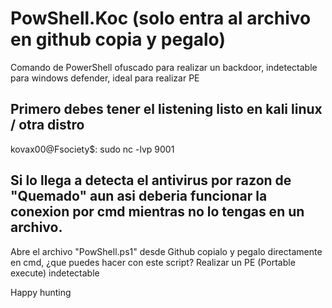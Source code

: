 # PowShell.Koc (solo entra al archivo en github copia y pegalo)
Comando de PowerShell ofuscado para realizar un backdoor, indetectable para windows defender, ideal para realizar PE 

## Primero debes tener el listening listo en kali linux / otra distro

kovax00@Fsociety$: sudo nc -lvp 9001

## Si lo llega a detecta el antivirus por razon de "Quemado" aun asi deberia funcionar la conexion por cmd mientras no lo tengas en un archivo.

Abre el archivo "PowShell.ps1" desde Github copialo y pegalo directamente en cmd, ¿que puedes hacer con este script? Realizar un PE (Portable execute) indetectable

Happy hunting 
